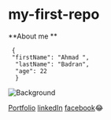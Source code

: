 # my-first-repo

**About me **
```
 {
 "firstName": "Ahmad ",
  "lastName": "Badran",
  "age": 22
  }
```
![Background](https://user-images.githubusercontent.com/84791995/221218486-f056b8a5-d5d1-43df-a7db-7e646f9dc6fa.png)


[Portfolio](https://Ahmadbadran.info)
[linkedIn](https://www.linkedin.com/in/ahmad-badran-19b27520a/)
[facebook](https://www.facebook.com/profile.php?id=100004034184498):joy:





